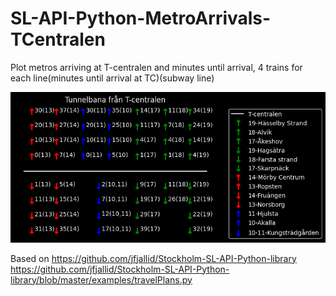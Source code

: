 # SL-API-Python-MetroArrivals-TCentralen
Plot metros arriving at T-centralen and minutes until arrival, 4 trains for each line(minutes until arrival at TC)(subway line)




![Screenshot](MetroArrivals.png)




Based on https://github.com/jfjallid/Stockholm-SL-API-Python-library
https://github.com/jfjallid/Stockholm-SL-API-Python-library/blob/master/examples/travelPlans.py
